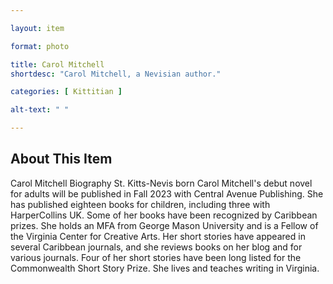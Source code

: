 ```yaml
--- 

layout: item

format: photo 

title: Carol Mitchell
shortdesc: "Carol Mitchell, a Nevisian author."

categories: [ Kittitian ] 

alt-text: " "

--- 
```


## About This Item 

Carol Mitchell  Biography
St. Kitts-Nevis born Carol Mitchell's debut novel for adults will be published in Fall 2023 with Central Avenue Publishing. She has published eighteen books for children, including three with HarperCollins UK. Some of her books have been recognized by Caribbean prizes. She holds an MFA from George Mason University and is a Fellow of the Virginia Center for Creative Arts. Her short stories have appeared in several Caribbean journals, and she reviews books on her blog and for various journals. Four of her short stories have been long listed for the Commonwealth Short Story Prize. She lives and teaches writing in Virginia.

